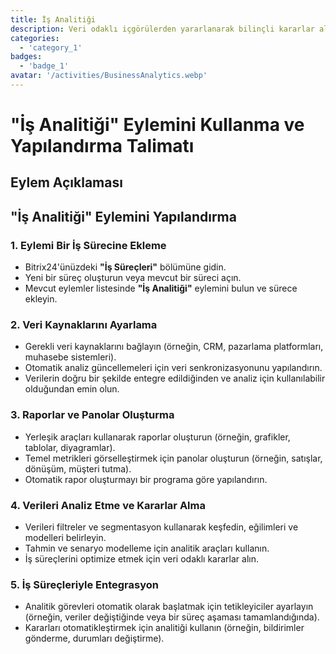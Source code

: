 ```yaml
---
title: İş Analitiği
description: Veri odaklı içgörülerden yararlanarak bilinçli kararlar alın.
categories: 
  - 'category_1'
badges: 
  - 'badge_1'
avatar: '/activities/BusinessAnalytics.webp'
---
```

# "İş Analitiği" Eylemini Kullanma ve Yapılandırma Talimatı

## Eylem Açıklaması

## **"İş Analitiği" Eylemini Yapılandırma**

### 1. Eylemi Bir İş Sürecine Ekleme
- Bitrix24'ünüzdeki **"İş Süreçleri"** bölümüne gidin.
- Yeni bir süreç oluşturun veya mevcut bir süreci açın.
- Mevcut eylemler listesinde **"İş Analitiği"** eylemini bulun ve sürece ekleyin.

### 2. Veri Kaynaklarını Ayarlama
- Gerekli veri kaynaklarını bağlayın (örneğin, CRM, pazarlama platformları, muhasebe sistemleri).
- Otomatik analiz güncellemeleri için veri senkronizasyonunu yapılandırın.
- Verilerin doğru bir şekilde entegre edildiğinden ve analiz için kullanılabilir olduğundan emin olun.

### 3. Raporlar ve Panolar Oluşturma
- Yerleşik araçları kullanarak raporlar oluşturun (örneğin, grafikler, tablolar, diyagramlar).
- Temel metrikleri görselleştirmek için panolar oluşturun (örneğin, satışlar, dönüşüm, müşteri tutma).
- Otomatik rapor oluşturmayı bir programa göre yapılandırın.

### 4. Verileri Analiz Etme ve Kararlar Alma
- Verileri filtreler ve segmentasyon kullanarak keşfedin, eğilimleri ve modelleri belirleyin.
- Tahmin ve senaryo modelleme için analitik araçları kullanın.
- İş süreçlerini optimize etmek için veri odaklı kararlar alın.

### 5. İş Süreçleriyle Entegrasyon
- Analitik görevleri otomatik olarak başlatmak için tetikleyiciler ayarlayın (örneğin, veriler değiştiğinde veya bir süreç aşaması tamamlandığında).
- Kararları otomatikleştirmek için analitiği kullanın (örneğin, bildirimler gönderme, durumları değiştirme).